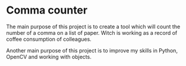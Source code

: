 # Comma counter

The main purpose of this project is to create a tool which will count the number of a comma on a list of paper. Witch is working as a record of coffee consumption of colleagues. 

Another main purpose of this project is to improve my skills in Python, OpenCV and working with objects. 
